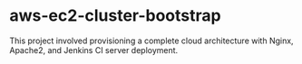 # aws-ec2-cluster-bootstrap
This project involved provisioning a complete cloud architecture with Nginx, Apache2, and Jenkins CI server deployment.
